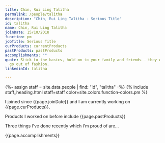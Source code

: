 ```yaml
---
title: Chin, Rui Ling Talitha
permalink: /people/talitha
description: "Chin, Rui Ling Talitha - Serious Title"
id: talitha
name: Chin, Rui Ling Talitha
joinDate: 15/10/2018
function: pm
jobTitle: Serious Title
curProducts: currentProducts
pastProducts: pastProducts
accomplishments: ""
quote: Stick to the basics, hold on to your family and friends – they will never
  go out of fashion.
linkedinId: talitha

---
```


{%- assign staff = site.data.people | find: "id", "talitha" -%}
{% include staff_heading.html staff=staff color=site.colors.function-colors.pm %}

<p>I joined since {{page.joinDate}} and I am currently working on {{page.curProducts}}.</p>

<p>Products I worked on before include {{page.pastProducts}}</p>

<p>Three things I've done recently which I'm proud of are...</p>
{{page.accomplishments}}
